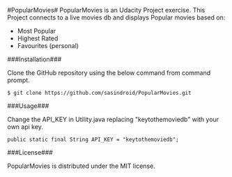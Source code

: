 #PopularMovies#
PopularMovies is an Udacity Project exercise. This Project connects to a live movies db and displays Popular movies based on: 
- Most Popular 
- Highest Rated 
- Favourites (personal)

###Installation###

Clone the GitHub repository using the below command from command prompt.

`$ git clone https://github.com/sasindroid/PopularMovies.git`

###Usage###

Change the API_KEY in Utility.java replacing "keytothemoviedb" with your own api key.

`public static final String API_KEY = "keytothemoviedb";`

###License###

PopularMovies is distributed under the MIT license.
